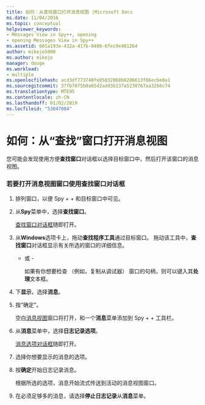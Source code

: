 ```yaml
---
title: 如何：从查找窗口打开消息视图 |Microsoft Docs
ms.date: 11/04/2016
ms.topic: conceptual
helpviewer_keywords:
- Messages View in Spy++, opening
- opening Messages View in Spy++
ms.assetid: 601a193e-432a-417b-9406-6fec9e401264
author: mikejo5000
ms.author: mikejo
manager: douge
ms.workload:
- multiple
ms.openlocfilehash: acd3df773748fe85832868b0286613f86ecbe8a1
ms.sourcegitcommit: 37fb7075b0a65d2add3b137a5230767aa3266c74
ms.translationtype: MTE95
ms.contentlocale: zh-CN
ms.lasthandoff: 01/02/2019
ms.locfileid: "53847084"
---
```

# <a name="how-to-open-messages-view-from-find-window"></a>如何：从“查找”窗口打开消息视图
您可能会发现使用方便**查找窗口**对话框以选择目标窗口中，然后打开该窗口的消息视图。  

### <a name="to-open-a-messages-view-window-using-the-find-window-dialog-box"></a>若要打开消息视图窗口使用查找窗口对话框  

1. 排列窗口，以便 Spy + + 和目标窗口中可见。  

2. 从**Spy**菜单中，选择**查找窗口**。  

    [查找窗口对话框](../debugger/find-window-dialog-box.md)随即打开。  

3. 从**Windows**选项卡上，拖动**查找程序工具**通过目标窗口。 拖动该工具中，**查找窗口**对话框显示有关所选的窗口的详细信息。  

   - 或 -  

     如果有你想要检查 （例如，复制从调试器） 窗口的句柄，则可以键入其**处理**文本框。  

4. 下**显示**，选择**消息**。  

5. 按“确定”。  

    空白[消息视图](../debugger/messages-view.md)窗口将打开，和一个**消息**菜单添加到 Spy + + 工具栏。  

6. 从**消息**菜单中，选择**日志记录选项**。  

    [消息选项对话框](../debugger/message-options-dialog-box.md)随即打开。  

7. 选择你想要显示的消息的选项。  

8. 按**确定**开始日志记录消息。  

    根据所选的选项，消息开始流式传送到活动的消息视图窗口。  

9. 在必须足够多的消息，请选择**停止日志记录**从**消息**菜单。

